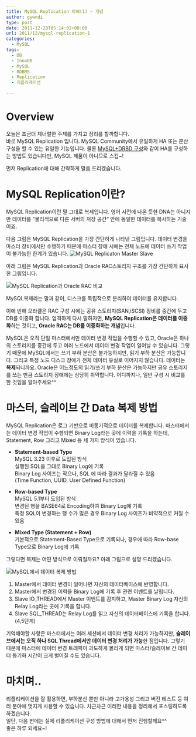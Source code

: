 ```yaml
---
title: MySQL Replication 이해(1) – 개념
author: gywndi
type: post
date: 2011-12-28T05:14:02+00:00
url: 2011/12/mysql-replication-1
categories:
  - MySQL
tags:
  - DB
  - InnoDB
  - MySQL
  - RDBMS
  - Replication
  - 리플리케이션

---
```

# Overview

오늘은 조금더 제너럴한 주제를 가지고 정리를 할까합니다.  
바로 MySQL Replication 입니다. MySQL Community에서 유일하게 HA 또는 분산 구성을 할 수 있는 유일한 기능입니다. 물론 [MySQL+DRBD 구성](http://dev.mysql.com/doc/refman/5.5/en/ha-drbd.html)와 같이 HA를 구성하는 방법도 있습니다만, MySQL 제품이 아니므로 스킵~!

먼저 Replication에 대해 간략하게 말씀 드리겠습니다.

# MySQL Replication이란?

MySQL Replication이란 말 그대로 복제입니다. 영어 사전에 나온 듯한 DNA는 아니지만 데이터를 “물리적으로 다른 서버의 저장 공간” 안에 동일한 데이터를 복사하는 기술이죠.

다음 그림은 MySQL Replication을 가장 간단하게 나타낸 그림입니다.  데이터 변경을 마스터 장비에서만 수행하기 때문에 마스터 장애 시에는 전체 노드에 데이터 쓰기 작업이 불가능한 한계가 있습니다.
![MySQL Replicaton Master Slave](/img/2011/12/MySQL-Replicaton-Master-Slave.png)

아래 그림은 MySQL Replication과 Oracle RAC스토리지 구조를 가장 간단하게 묘사한 그림입니다.

![MySQL Replication과 Oracle RAC 비교](/img/2011/12/MySQL-Replication-Oracle-RAC.png)

MySQL복제라는 말과 같이, 디스크를 독립적으로 분리하여 데이터를 유지합니다.

이에 반해 오라클은 RAC 구성 시에는 공유 스토리지(SAN,iSCSI) 장비를 중간에 두고 DB를 이중화 합니다. 엄격하게 다시 말하자면, **MySQL Replication은 데이터를 이중화**하는 것이고, **Oracle RAC는 DB를 이중화하는 개념**입니다.

MySQL은 오직 단일 마스터에서만 데이터 변경 작업을 수행할 수 있고, Oracle은 하나의 스토리지를 중간에 두고 여러 노드에서 데이터 변경 작업이 일어날 수 있습니다.  그렇기 때문에 MySQL에서는 쓰기 부하 분산은 불가능하지만, 읽기 부하 분산은 가능합니다. 그리고 특정 노드 디스크 장애가 전체 데이터 유실로 이어지지 않습니다. 데이터는 **복제**되니까요. Oracle은 어느정도의 읽기/쓰기 부하 분산은 가능하지만 공유 스토리지를 쓰는 만큼 스토리지 장애에는 상당히 취약합니다. 어디까지나, 일반 구성 시 비교를 한 것임을 알아주세요^^

# 마스터, 슬레이브 간 Data 복제 방법

MySQL Replication은 로그 기반으로 비동기적으로 데이터를 복제합니다. 마스터에서는 데이터 변경 작업이 수행되면 Binary Log라는 곳에 이력을 기록을 하는데, Statement, Row 그리고 Mixed 등 세 가지 방식이 있습니다.

* **Statement-based Type**  
MySQL 3.23 이후로 도입된 방식  
실행된 SQL을 그대로 Binary Log에 기록  
Binary Log 사이즈는 작으나, SQL 에 따라 결과가 달라질 수 있음  
(Time Function, UUID, User Defined Function)  

* **Row-based Type**  
MySQL 5.1부터 도입된 방식  
변경된 행을 BASE64로 Encoding하여 Binary Log에 기록  
특정 SQL이 변경하는 행 수가 많은 경우 Binary Log 사이즈가 비약적으로 커질 수 있음  

* **Mixed Type (Statement + Row)**  
기본적으로 Statement-Based Type으로 기록되나, 경우에 따라 Row-base Type으로 Binary Log에 기록

그렇다면 복제는 어떤 방식으로 이뤄질까요? 아래 그림으로 설명 드리겠습니다.

![MySQL에서 데이터 복제 방법](/img/2011/12/how_to_replicate_data_in_mysql.png)

1. Master에서 데이터 변경이 일어나면 자신의 데이터베이스에 반영합니다.
2. Master에서 변경된 이력을 Binary Log에 기록 후 관련 이벤트를 날립니다.
3. Slave IO_THREAD에서 Master 이벤트를 감지하고, Master Binary Log 자신의 Relay Log라는 곳에 기록을 합니다.
5. Slave SQL_THREAD는 Relay Log를 읽고 자신의 데이터베이스에 기록을 합니다. (4,5단계)

기억해야할 사항은 마스터에서는 여러 세션에서 데이터 변경 처리가 가능하지만, **슬레이브에서는 오직 하나 SQL Thread에서만 데이터 변경 처리가 가능**한 점입니다. 그렇기 때문에 마스터에 데이터 변경 트래픽이 과도하게 몰리게 되면 마스터/슬레이브 간 데이터 동기화 시간이 크게 벌어질 수도 있습니다.

# 마치며..

리플리케이션을 잘 활용하면, 부하분산 뿐만 아니라 고가용성 그리고 버전 테스트 등 여러 분야에 멋지게 사용할 수 있습니다. 차근차근 이러한 내용을 정리해서 포스팅하도록 하겠습니다.  
일단, 다음 번에는 실제 리플리케이션 구성 방법에 대해서 먼저 진행할께요^^  
좋은 하루 되세요~!

 [1]: https://gywn.net/wp-content/uploads/2011/12/MySQL-Replication-Oracle-RAC.png